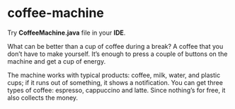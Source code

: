 # coffee-machine
Try **CoffeeMachine.java** file in your **IDE**.

What can be better than a cup of coffee during a break?
A coffee that you don’t have to make yourself. 
It’s enough to press a couple of buttons on the machine and get a cup of energy. 

The machine works with typical products: coffee, milk, water, and plastic cups; if it runs out of something, it shows a notification. 
You can get three types of coffee: espresso, cappuccino and latte. 
Since nothing’s for free, it also collects the money.
